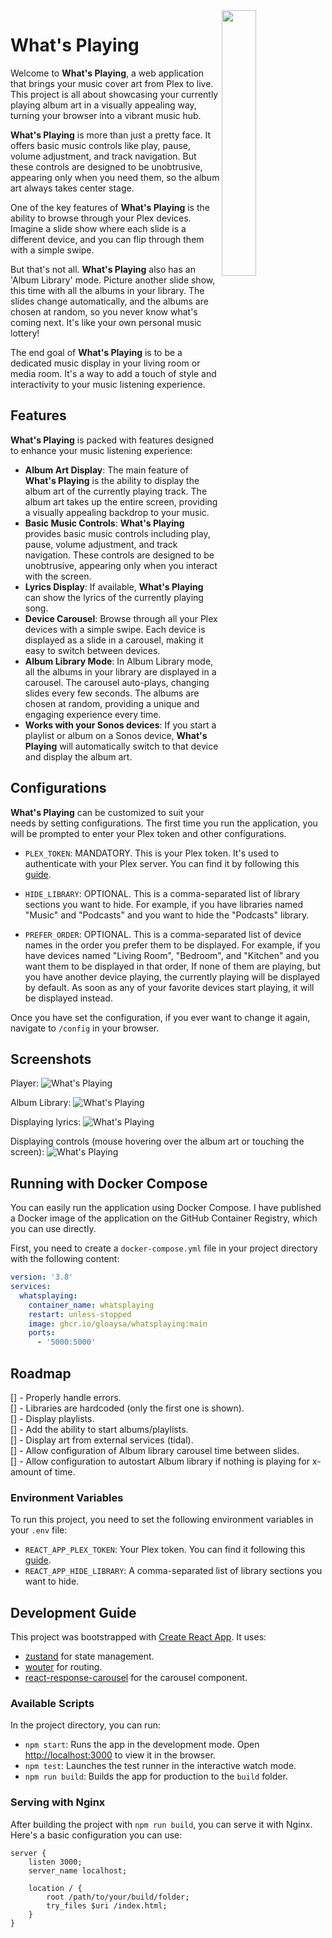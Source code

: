 
<img align="right" width="33%" src="./logo.png"> 
<h1>What's Playing</h1>




Welcome to **What's Playing**, a web application that brings your music cover art from Plex to live. This project is all about showcasing your currently playing album art in a visually appealing way, turning your browser into a vibrant music hub.

**What's Playing** is more than just a pretty face. It offers basic music controls like play, pause, volume adjustment, and track navigation. But these controls are designed to be unobtrusive, appearing only when you need them, so the album art always takes center stage.

One of the key features of **What's Playing** is the ability to browse through your Plex devices. Imagine a slide show where each slide is a different device, and you can flip through them with a simple swipe.

But that's not all. **What's Playing** also has an 'Album Library' mode. Picture another slide show, this time with all the albums in your library. The slides change automatically, and the albums are chosen at random, so you never know what's coming next. It's like your own personal music lottery!

The end goal of **What's Playing** is to be a dedicated music display in your living room or media room. It's a way to add a touch of style and interactivity to your music listening experience.

## Features

**What's Playing** is packed with features designed to enhance your music listening experience:

- **Album Art Display**: The main feature of **What's Playing** is the ability to display the album art of the currently playing track. 
The album art takes up the entire screen, providing a visually appealing backdrop to your music.
- **Basic Music Controls**: **What's Playing** provides basic music controls including play, pause, volume adjustment, and track navigation.
These controls are designed to be unobtrusive, appearing only when you interact with the screen.
- **Lyrics Display**: If available, **What's Playing** can show the lyrics of the currently playing song.
- **Device Carousel**: Browse through all your Plex devices with a simple swipe. 
Each device is displayed as a slide in a carousel, making it easy to switch between devices.
- **Album Library Mode**: In Album Library mode, all the albums in your library are displayed in a carousel.
The carousel auto-plays, changing slides every few seconds. The albums are chosen at random, providing a unique and engaging experience every time.
- **Works with your Sonos devices**: If you start a playlist or album on a Sonos device, **What's Playing** will automatically switch to that device and display the album art.

## Configurations

**What's Playing** can be customized to suit your needs by setting configurations.
The first time you run the application, you will be prompted to enter your Plex token and other configurations.

- `PLEX_TOKEN`: MANDATORY. This is your Plex token. It's used to authenticate with your Plex server. 
You can find it by following this [guide](https://support.plex.tv/articles/204059436-finding-an-authentication-token-x-plex-token/).

- `HIDE_LIBRARY`: OPTIONAL. This is a comma-separated list of library sections you want to hide.
For example, if you have libraries named "Music" and "Podcasts" and you want to hide the "Podcasts" library.

- `PREFER_ORDER`: OPTIONAL. This is a comma-separated list of device names in the order you prefer them to be displayed.
For example, if you have devices named "Living Room", "Bedroom", and "Kitchen" and you want them to be displayed in that order,
If none of them are playing, but you have another device playing,
the currently playing will be displayed by default. As soon as any of your favorite devices start playing, it will be displayed instead.

Once you have set the configuration, if you ever want to change it again, navigate to `/config` in your browser.

## Screenshots

Player:
![What's Playing](./example_player.png)

Album Library:
![What's Playing](./example_album.png)

Displaying lyrics:
![What's Playing](./example_lyrics.png)

Displaying controls (mouse hovering over the album art or touching the screen):
![What's Playing](./example_controls.png)

## Running with Docker Compose

You can easily run the application using Docker Compose.
I have published a Docker image of the application on the GitHub Container Registry, which you can use directly.

First, you need to create a `docker-compose.yml` file in your project directory with the following content:

```yaml
version: '3.8'
services:
  whatsplaying:
    container_name: whatsplaying
    restart: unless-stopped
    image: ghcr.io/gloaysa/whatsplaying:main
    ports:
      - '5000:5000'
```

## Roadmap
[] - Properly handle errors.  
[] - Libraries are hardcoded (only the first one is shown).  
[] - Display playlists.  
[] - Add the ability to start albums/playlists.  
[] - Display art from external services (tidal).  
[] - Allow configuration of Album library carousel time between slides.  
[] - Allow configuration to autostart Album library if nothing is playing for x-amount of time.  

### Environment Variables

To run this project, you need to set the following environment variables in your `.env` file:

- `REACT_APP_PLEX_TOKEN`: Your Plex token. You can find it following this [guide](https://support.plex.tv/articles/204059436-finding-an-authentication-token-x-plex-token/).
- `REACT_APP_HIDE_LIBRARY`: A comma-separated list of library sections you want to hide.

## Development Guide

This project was bootstrapped with [Create React App](https://github.com/facebook/create-react-app).
It uses:

- [zustand](https://github.com/pmndrs/zustand) for state management.
- [wouter](https://github.com/molefrog/wouter) for routing.
- [react-response-carousel](https://github.com/leandrowd/react-responsive-carousel) for the carousel component.

### Available Scripts

In the project directory, you can run:

- `npm start`: Runs the app in the development mode. Open [http://localhost:3000](http://localhost:3000) to view it in the browser.
- `npm test`: Launches the test runner in the interactive watch mode.
- `npm run build`: Builds the app for production to the `build` folder.

### Serving with Nginx

After building the project with `npm run build`, you can serve it with Nginx. Here's a basic configuration you can use:

```nginx
server {
    listen 3000;
    server_name localhost;

    location / {
        root /path/to/your/build/folder;
        try_files $uri /index.html;
    }
}
```
